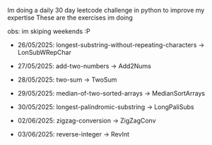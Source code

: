 Im doing a daily 30 day leetcode challenge in python to improve my expertise
These are the exercises im doing

  obs: im skiping weekends :P


- 26/05/2025: longest-substring-without-repeating-characters -> LonSubWRepChar

- 27/05/2025: add-two-numbers -> Add2Nums

- 28/05/2025: two-sum -> TwoSum

- 29/05/2025: median-of-two-sorted-arrays -> MedianSortArrays

- 30/05/2025: longest-palindromic-substring -> LongPaliSubs

- 02/06/2025: zigzag-conversion -> ZigZagConv

- 03/06/2025: reverse-integer -> RevInt